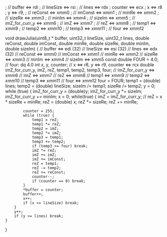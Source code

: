 ; // buffer <=> rdi
; // lineSize <=> rsi
; // lines <=> rdx
; counter <=> ecx
; x <=> r8
; y <=> r9, 
; // reConst <=> xmm0
; // imConst <=> xmm1
; // minRe <=> xmm2
; // sizeRe <=> xmm3
; // minIm <=> xmm4
; // sizeIm <=> xmm5
; // imZ_for_curr_y <=> xmm6
; // imZ <=> xmm7
; // reZ <=> xmm8
; // temp1 <=> xmm9
; // temp2 <=> xmm10
; // temp3 <=> xmm11
; // four <=> xmm12


void drawJulia(uint8_t * buffer, uint32_t lineSize, uint32_t lines, double reConst, double imConst, double minRe, double sizeRe, double minIm, double sizeIm) {
    // buffer <=> edi (32)
    // lineSize <=> esi (32)
    // lines <=> edx (32)
    // reConst <=> xmm0
    // imConst <=> xmm1
    // minRe <=> xmm2
    // sizeRe <=> xmm3
    // minIm <=> xmm4
    // sizeIm <=> xmm5
    const double FOUR = 4.0; // four: dq 4.0
    int x, y, counter; // x <=> r8, y <=> r9, counter <=> rcx
    double imZ_for_curr_y, imZ, reZ, temp1, temp2, temp3, four;
    // imZ_for_curr_y <=> xmm6
    // imZ <=> xmm7
    // reZ <=> xmm8
    // temp1 <=> xmm9
    // temp2 <=> xmm10
    // temp3 <=> xmm11
    // four <=> xmm12
    four = FOUR;
    temp1 = (double) lines;
    temp2 = (double) lineSize;
    sizeIm /= temp1;
    sizeRe /= temp2;
    y = 0;
    while (true) {
        imZ_for_curr_y = (double)y;
        imZ_for_curr_y *= sizeIm;
        imZ_for_curr_y += minIm;
        x = 0;
        while(true) {
            imZ = imZ_for_curr_y;
            // reZ = x * sizeRe + minRe;
            reZ = (double) x;
            reZ *= sizeRe;
            reZ += minRe;

            counter = 255;
            while (true) {
                temp1 = reZ;
                temp1 *= reZ;
                temp2 = imZ;
                temp2 *= imZ;
                temp3 = temp1;
                temp3 += temp2;
                if (temp3 >= four) break;
                imZ *= reZ;
                imZ += imZ;
                imZ += imConst;
                reZ = temp1;
                reZ -= temp2;
                reZ += reConst;
                counter--;
                if (counter == 0) break;
            }
            *buffer = counter;
            buffer++;
            x++;
            if (x >= lineSize) break;
        }
        y++;
        if (y >= lines) break;
    }
}